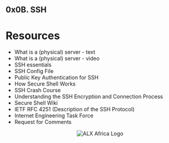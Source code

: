 ## 0x0B. SSH
# Resources
* What is a (physical) server - text
* What is a (physical) server - video
* SSH essentials
* SSH Config File
* Public Key Authentication for SSH
* How Secure Shell Works
* SSH Crash Course 
* Understanding the SSH Encryption and Connection Process
* Secure Shell Wiki
* IETF RFC 4251 (Description of the SSH Protocol)
* Internet Engineering Task Force
* Request for Comments
<p align="center">
  <img
   src="https://miro.medium.com/v2/resize:fit:700/1*lX5wiJfKf1_1l8QqyGuaPQ.png"
   alt="ALX Africa Logo"
  >
</p>

